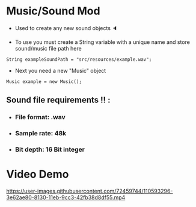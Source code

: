 
# Music/Sound Mod
* Used to create any new sound objects 🔈

* To use you must create a String   variable  with a unique name and store sound/music file path here

`String exampleSoundPath = "src/resources/example.wav";`

* Next you need a new "Music" object

`Music example = new Music();`

## Sound file requirements ‼️ :
* ### File format: .wav
* ### Sample rate: 48k
* ### Bit depth: 16 Bit integer

# Video Demo 
https://user-images.githubusercontent.com/72459744/110593296-3e62ae80-8130-11eb-9cc3-42fb38d8df55.mp4


